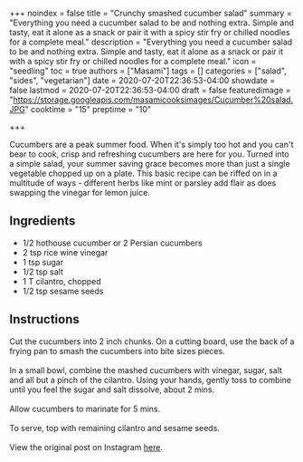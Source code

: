 +++
noindex = false
title = "Crunchy smashed cucumber salad"
summary = "Everything you need a cucumber salad to be and nothing extra. Simple and tasty, eat it alone as a snack or pair it with a spicy stir fry or chilled noodles for a complete meal."
description = "Everything you need a cucumber salad to be and nothing extra. Simple and tasty, eat it alone as a snack or pair it with a spicy stir fry or chilled noodles for a complete meal."
icon = "seedling"
toc = true
authors = ["Masami"]
tags = []
categories = ["salad", "sides", "vegetarian"]
date = 2020-07-20T22:36:53-04:00
showdate = false
lastmod = 2020-07-20T22:36:53-04:00
draft = false
featuredimage = "https://storage.googleapis.com/masamicooksimages/Cucumber%20salad.JPG"
cooktime = "15"
preptime = "10"

+++

Cucumbers are a peak summer food. When it's simply too hot and you can't bear to cook, crisp and refreshing cucumbers are here for you. Turned into a simple salad, your summer saving grace becomes more than just a single vegetable chopped up on a plate. This basic recipe can be riffed on in a multitude of ways - different herbs like mint or parsley add flair as does swapping the vinegar for lemon juice. 

## Ingredients

- 1/2 hothouse cucumber or 2 Persian cucumbers
- 2 tsp rice wine vinegar
- 1 tsp sugar
- 1/2 tsp salt
- 1 T cilantro, chopped
- 1/2 tsp sesame seeds

## Instructions

Cut the cucumbers into 2 inch chunks. On a cutting board, use the back of a frying pan to smash the cucumbers into bite sizes pieces.\
\
In a small bowl, combine the mashed cucumbers with vinegar, sugar, salt and all but a pinch of the cilantro. Using your hands, gently toss to combine until you feel the sugar and salt dissolve, about 2 mins. \
\
Allow cucumbers to marinate for 5 mins.\
\
To serve, top with remaining cilantro and sesame seeds.\
\
View the original post on Instagram [here](https://www.instagram.com/p/CArCxCrhOOY/).
